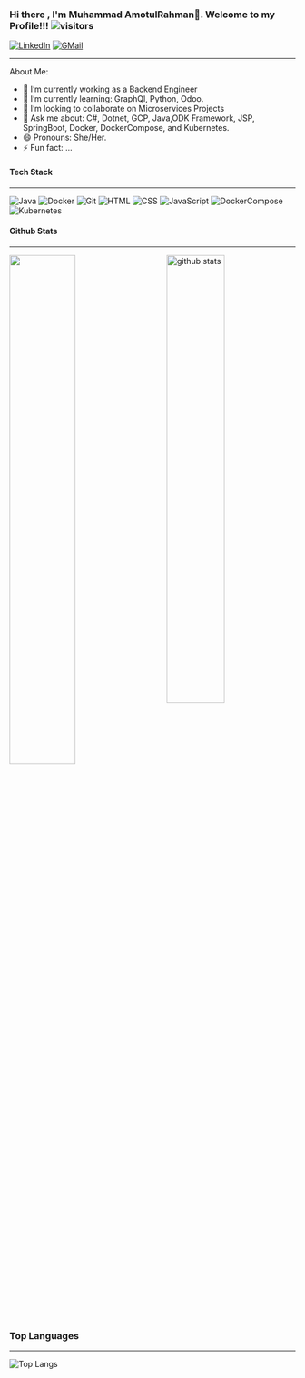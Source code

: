 ### Hi there , I'm Muhammad AmotulRahman👋. Welcome to my Profile!!! ![visitors](https://visitor-badge.glitch.me/badge?page_id=page.id)

[![LinkedIn](https://img.shields.io/badge/LinkedIn-blue)](https://www.linkedin.com/in/muhammad-amotul)
[![GMail](https://img.shields.io/badge/GMail-red)](ridamot123@gmail.com)

---

About Me:

- 🔭 I’m currently working as a Backend Engineer
- 🌱 I’m currently learning: GraphQl, Python, Odoo.
- 👯 I’m looking to collaborate on Microservices Projects
- 💬 Ask me about: C#, Dotnet, GCP, Java,ODK Framework, JSP, SpringBoot, Docker, DockerCompose, and Kubernetes.
- 😄 Pronouns: She/Her.
- ⚡ Fun fact: ...

#### Tech Stack
---

![Java](https://www.vectorlogo.zone/logos/java/java-ar21.svg)
![Docker](https://camo.githubusercontent.com/4d015bf250194995d899a5d2b90babf1afc4458c1589b93e58fdfa4119749a49/68747470733a2f2f696d672e736869656c64732e696f2f62616467652f2d446f636b65722d3436613266313f7374796c653d666c61742d737175617265266c6f676f3d646f636b6572266c6f676f436f6c6f723d7768697465)
![Git](https://camo.githubusercontent.com/561f3d4fd727fcca82984c91a65eca069ff34a435072158f6947c4ca52370eae/68747470733a2f2f696d672e736869656c64732e696f2f62616467652f2d4769742d4630353033323f7374796c653d666c61742d737175617265266c6f676f3d676974266c6f676f436f6c6f723d7768697465)
![HTML](https://camo.githubusercontent.com/0c3a16a22ae058cfe38a06dc9ea16404cf006409262f547c9ccfa3ec8b30f71e/68747470733a2f2f696d672e736869656c64732e696f2f62616467652f2d48544d4c352d4533344632363f7374796c653d666c61742d737175617265266c6f676f3d68746d6c35266c6f676f436f6c6f723d7768697465)
![CSS](https://camo.githubusercontent.com/a1c5c6c0eea6a438a5fe1f7d2caa98fdb5f970dca3384cdc1a8aaddbe70941bb/68747470733a2f2f696d672e736869656c64732e696f2f62616467652f4353532532302d2532333135373242362e7376673f7374796c653d666c61742d737175617265266c6f676f3d63737333266c6f676f436f6c6f723d7768697465)
![JavaScript](https://camo.githubusercontent.com/049c45ef525cbc9895c5b9a0acbf64fa23bd69070632fffcc7065812a61f2a44/68747470733a2f2f696d672e736869656c64732e696f2f62616467652f4a6176615363726970742532302d2532334637444631452e7376673f7374796c653d666c61742d737175617265266c6f676f3d6a617661736372697074266c6f676f436f6c6f723d626c61636b)
![DockerCompose](https://www.clipartkey.com/view/mwiwwh_compose-docker-compose-logo-svg/)
![Kubernetes]()


#### Github Stats
---

<img src="https://github-readme-streak-stats.herokuapp.com/?user=Kajol232&theme=dark" width="48%" > <img src="https://github-readme-stats.vercel.app/api?username=Kajol232&show_icons=true&theme=gotham" alt="github stats" width="45%" align="right"/>

### Top Languages
---

 ![Top Langs](https://github-readme-stats.vercel.app/api/top-langs/?username=Kajol232&layout=compact)
